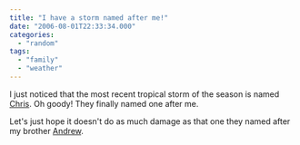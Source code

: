 ```yaml
---
title: "I have a storm named after me!"
date: "2006-08-01T22:33:34.000"
categories: 
  - "random"
tags: 
  - "family"
  - "weather"
---
```


I just noticed that the most recent tropical storm of the season is named [Chris](http://www.nhc.noaa.gov/text/refresh/MIATCPAT3+shtml/011149.shtml?). Oh goody! They finally named one after me.

Let's just hope it doesn't do as much damage as that one they named after my brother [Andrew](http://en.wikipedia.org/wiki/Hurricane_andrew).
